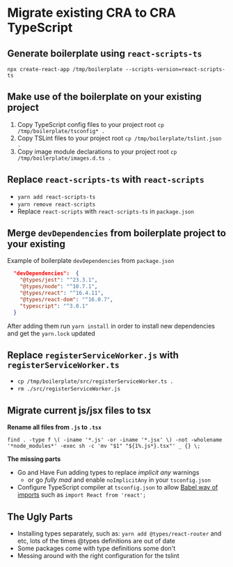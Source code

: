 # Migrate existing CRA to CRA TypeScript

## Generate boilerplate using `react-scripts-ts`

`npx create-react-app /tmp/boilerplate --scripts-version=react-scripts-ts`

## Make use of the boilerplate on your existing project

1. Copy TypeScript config files to your project root `cp /tmp/boilerplate/tsconfig* .`
2. Copy TSLint files to your project root `cp /tmp/boilerplate/tslint.json .`
3. Copy image module declarations to your project root `cp /tmp/boilerplate/images.d.ts .`

## Replace `react-scripts-ts` with `react-scripts`

- `yarn add react-scripts-ts`
- `yarn remove react-scripts`
- Replace `react-scripts` with `react-scripts-ts` in `package.json`

## Merge `devDependencies` from boilerplate project to your existing

Example of boilerplate `devDependencies` from `package.json`

```json
  "devDependencies":  {
    "@types/jest": "^23.3.1",
    "@types/node": "^10.7.1",
    "@types/react": "^16.4.11",
    "@types/react-dom": "^16.0.7",
    "typescript": "^3.0.1"
  }
```

After adding them run `yarn install` in order to install new dependencies and get the `yarn.lock` updated

## Replace `registerServiceWorker.js` with `registerServiceWorker.ts`

- `cp /tmp/boilerplate/src/registerServiceWorker.ts .`
- `rm ./src/registerServiceWorker.js`


## Migrate current js/jsx files to tsx

**Rename all files from `.js` to `.tsx`**

`find . -type f \( -iname '*.js' -or -iname '*.jsx' \) -not -wholename '*node_modules*' -exec sh -c 'mv "$1" "${1%.js*}.tsx"' _ {} \;`

**The missing parts**

-  Go and Have Fun adding types to replace *implicit any* warnings
    - or go *fully mad* and enable `noImplicitAny` in your `tsconfig.json`
- Configure TypeScript compiler at `tsconfig.json` to allow [Babel way of imports](https://github.com/DefinitelyTyped/DefinitelyTyped/issues/5128#issuecomment-131638288) such as `import React from 'react';`

## The Ugly Parts

- Installing types separately, such as: `yarn add @types/react-router` and etc, lots of the times @types definitions are out of date
- Some packages come with type definitions some don't
- Messing around with the right configuration for the tslint